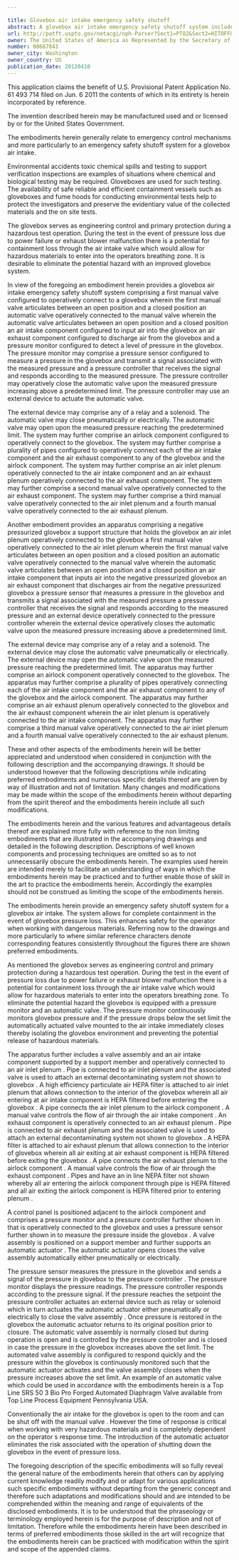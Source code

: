 ```yaml
---

title: Glovebox air intake emergency safety shutoff
abstract: A glovebox air intake emergency safety shutoff system includes a glovebox; a first manual valve operatively connected to the glovebox, wherein the first manual valve articulates between an open position and a closed position; an automatic valve operatively connected to the manual valve, wherein the automatic valve articulates between an open position and a closed position; an air intake component that inputs air into the glovebox; an air exhaust component that discharges air from the glovebox; and a pressure monitor that detects a level of pressure in the glovebox. The pressure monitor includes a pressure sensor that measures a pressure in the glovebox and transmits a signal associated with the measured pressure; and a pressure controller that receives the signal and responds according to the measured pressure. The pressure controller operatively closes the automatic valve upon the measured pressure increasing above a predetermined limit.
url: http://patft.uspto.gov/netacgi/nph-Parser?Sect1=PTO2&Sect2=HITOFF&p=1&u=%2Fnetahtml%2FPTO%2Fsearch-adv.htm&r=1&f=G&l=50&d=PALL&S1=08667841&OS=08667841&RS=08667841
owner: The United States of America as Represented by the Secretary of the Army
number: 08667841
owner_city: Washington
owner_country: US
publication_date: 20120410
---
```

This application claims the benefit of U.S. Provisional Patent Application No. 61 493 714 filed on Jun. 6 2011 the contents of which in its entirety is herein incorporated by reference.

The invention described herein may be manufactured used and or licensed by or for the United States Government.

The embodiments herein generally relate to emergency control mechanisms and more particularly to an emergency safety shutoff system for a glovebox air intake.

Environmental accidents toxic chemical spills and testing to support verification inspections are examples of situations where chemical and biological testing may be required. Gloveboxes are used for such testing. The availability of safe reliable and efficient containment vessels such as gloveboxes and fume hoods for conducting environmental tests help to protect the investigators and preserve the evidentiary value of the collected materials and the on site tests.

The glovebox serves as engineering control and primary protection during a hazardous test operation. During the test in the event of pressure loss due to power failure or exhaust blower malfunction there is a potential for containment loss through the air intake valve which would allow for hazardous materials to enter into the operators breathing zone. It is desirable to eliminate the potential hazard with an improved glovebox system.

In view of the foregoing an embodiment herein provides a glovebox air intake emergency safety shutoff system comprising a first manual valve configured to operatively connect to a glovebox wherein the first manual valve articulates between an open position and a closed position an automatic valve operatively connected to the manual valve wherein the automatic valve articulates between an open position and a closed position an air intake component configured to input air into the glovebox an air exhaust component configured to discharge air from the glovebox and a pressure monitor configured to detect a level of pressure in the glovebox. The pressure monitor may comprise a pressure sensor configured to measure a pressure in the glovebox and transmit a signal associated with the measured pressure and a pressure controller that receives the signal and responds according to the measured pressure. The pressure controller may operatively close the automatic valve upon the measured pressure increasing above a predetermined limit. The pressure controller may use an external device to actuate the automatic valve.

The external device may comprise any of a relay and a solenoid. The automatic valve may close pneumatically or electrically. The automatic valve may open upon the measured pressure reaching the predetermined limit. The system may further comprise an airlock component configured to operatively connect to the glovebox. The system may further comprise a plurality of pipes configured to operatively connect each of the air intake component and the air exhaust component to any of the glovebox and the airlock component. The system may further comprise an air inlet plenum operatively connected to the air intake component and an air exhaust plenum operatively connected to the air exhaust component. The system may further comprise a second manual valve operatively connected to the air exhaust component. The system may further comprise a third manual valve operatively connected to the air inlet plenum and a fourth manual valve operatively connected to the air exhaust plenum.

Another embodiment provides an apparatus comprising a negative pressurized glovebox a support structure that holds the glovebox an air inlet plenum operatively connected to the glovebox a first manual valve operatively connected to the air inlet plenum wherein the first manual valve articulates between an open position and a closed position an automatic valve operatively connected to the manual valve wherein the automatic valve articulates between an open position and a closed position an air intake component that inputs air into the negative pressurized glovebox an air exhaust component that discharges air from the negative pressurized glovebox a pressure sensor that measures a pressure in the glovebox and transmits a signal associated with the measured pressure a pressure controller that receives the signal and responds according to the measured pressure and an external device operatively connected to the pressure controller wherein the external device operatively closes the automatic valve upon the measured pressure increasing above a predetermined limit.

The external device may comprise any of a relay and a solenoid. The external device may close the automatic valve pneumatically or electrically. The external device may open the automatic valve upon the measured pressure reaching the predetermined limit. The apparatus may further comprise an airlock component operatively connected to the glovebox. The apparatus may further comprise a plurality of pipes operatively connecting each of the air intake component and the air exhaust component to any of the glovebox and the airlock component. The apparatus may further comprise an air exhaust plenum operatively connected to the glovebox and the air exhaust component wherein the air inlet plenum is operatively connected to the air intake component. The apparatus may further comprise a third manual valve operatively connected to the air inlet plenum and a fourth manual valve operatively connected to the air exhaust plenum.

These and other aspects of the embodiments herein will be better appreciated and understood when considered in conjunction with the following description and the accompanying drawings. It should be understood however that the following descriptions while indicating preferred embodiments and numerous specific details thereof are given by way of illustration and not of limitation. Many changes and modifications may be made within the scope of the embodiments herein without departing from the spirit thereof and the embodiments herein include all such modifications.

The embodiments herein and the various features and advantageous details thereof are explained more fully with reference to the non limiting embodiments that are illustrated in the accompanying drawings and detailed in the following description. Descriptions of well known components and processing techniques are omitted so as to not unnecessarily obscure the embodiments herein. The examples used herein are intended merely to facilitate an understanding of ways in which the embodiments herein may be practiced and to further enable those of skill in the art to practice the embodiments herein. Accordingly the examples should not be construed as limiting the scope of the embodiments herein.

The embodiments herein provide an emergency safety shutoff system for a glovebox air intake. The system allows for complete containment in the event of glovebox pressure loss. This enhances safety for the operator when working with dangerous materials. Referring now to the drawings and more particularly to where similar reference characters denote corresponding features consistently throughout the figures there are shown preferred embodiments.

As mentioned the glovebox serves as engineering control and primary protection during a hazardous test operation. During the test in the event of pressure loss due to power failure or exhaust blower malfunction there is a potential for containment loss through the air intake valve which would allow for hazardous materials to enter into the operators breathing zone. To eliminate the potential hazard the glovebox is equipped with a pressure monitor and an automatic valve. The pressure monitor continuously monitors glovebox pressure and if the pressure drops below the set limit the automatically actuated valve mounted to the air intake immediately closes thereby isolating the glovebox environment and preventing the potential release of hazardous materials.

The apparatus further includes a valve assembly and an air intake component supported by a support member and operatively connected to an air inlet plenum . Pipe is connected to air inlet plenum and the associated valve is used to attach an external decontaminating system not shown to glovebox . A high efficiency particulate air HEPA filter is attached to air inlet plenum that allows connection to the interior of the glovebox wherein all air entering at air intake component is HEPA filtered before entering the glovebox . A pipe connects the air inlet plenum to the airlock component . A manual valve controls the flow of air through the air intake component . An exhaust component is operatively connected to an air exhaust plenum . Pipe is connected to air exhaust plenum and the associated valve is used to attach an external decontaminating system not shown to glovebox . A HEPA filter is attached to air exhaust plenum that allows connection to the interior of glovebox wherein all air exiting at air exhaust component is HEPA filtered before exiting the glovebox . A pipe connects the air exhaust plenum to the airlock component . A manual valve controls the flow of air through the exhaust component . Pipes and have an in line NEPA filter not shown whereby all air entering the airlock component through pipe is HEPA filtered and all air exiting the airlock component is HEPA filtered prior to entering plenum .

A control panel is positioned adjacent to the airlock component and comprises a pressure monitor and a pressure controller further shown in that is operatively connected to the glovebox and uses a pressure sensor further shown in to measure the pressure inside the glovebox . A valve assembly is positioned on a support member and further supports an automatic actuator . The automatic actuator opens closes the valve assembly automatically either pneumatically or electrically.

The pressure sensor measures the pressure in the glovebox and sends a signal of the pressure in glovebox to the pressure controller . The pressure monitor displays the pressure readings. The pressure controller responds according to the pressure signal. If the pressure reaches the setpoint the pressure controller actuates an external device such as relay or solenoid which in turn actuates the automatic actuator either pneumatically or electrically to close the valve assembly . Once pressure is restored in the glovebox the automatic actuator returns to its original position prior to closure. The automatic valve assembly is normally closed but during operation is open and is controlled by the pressure controller and is closed in case the pressure in the glovebox increases above the set limit. The automated valve assembly is configured to respond quickly and the pressure within the glovebox is continuously monitored such that the automatic actuator activates and the valve assembly closes when the pressure increases above the set limit. An example of an automatic valve which could be used in accordance with the embodiments herein is a Top Line SRS 50 3 Bio Pro Forged Automated Diaphragm Valve available from Top Line Process Equipment Pennsylvania USA.

Conventionally the air intake for the glovebox is open to the room and can be shut off with the manual valve . However the time of response is critical when working with very hazardous materials and is completely dependent on the operator s response time. The introduction of the automatic actuator eliminates the risk associated with the operation of shutting down the glovebox in the event of pressure loss.

The foregoing description of the specific embodiments will so fully reveal the general nature of the embodiments herein that others can by applying current knowledge readily modify and or adapt for various applications such specific embodiments without departing from the generic concept and therefore such adaptations and modifications should and are intended to be comprehended within the meaning and range of equivalents of the disclosed embodiments. It is to be understood that the phraseology or terminology employed herein is for the purpose of description and not of limitation. Therefore while the embodiments herein have been described in terms of preferred embodiments those skilled in the art will recognize that the embodiments herein can be practiced with modification within the spirit and scope of the appended claims.

